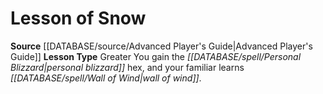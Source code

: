 ﻿---
id: '8'
name: Lesson of Snow
rarity: Common
source: '[[DATABASE/source/Advanced Player''s Guide|Advanced Player''s Guide]]'
type: Witch Lesson

---
# Lesson of Snow

**Source** [[DATABASE/source/Advanced Player's Guide|Advanced Player's Guide]] 
**Lesson Type** Greater
You gain the _[[DATABASE/spell/Personal Blizzard|personal blizzard]]_ hex, and your familiar learns _[[DATABASE/spell/Wall of Wind|wall of wind]]_.